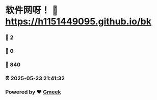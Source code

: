 # 软件网呀！ :link: https://h1151449095.github.io/bk 
### :page_facing_up: [2](https://h1151449095.github.io/bk/tag.html) 
### :speech_balloon: 0 
### :hibiscus: 840 
### :alarm_clock: 2025-05-23 21:41:32 
### Powered by :heart: [Gmeek](https://github.com/Meekdai/Gmeek)
